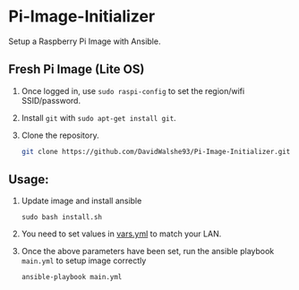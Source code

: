 # Pi-Image-Initializer

Setup a Raspberry Pi Image with Ansible.


## Fresh Pi Image (Lite OS)

1) Once logged in, use `sudo raspi-config` to set the region/wifi SSID/password.
2) Install `git` with `sudo apt-get install git`.
3) Clone the repository.
   
   ```bash
   git clone https://github.com/DavidWalshe93/Pi-Image-Initializer.git
   ```

## Usage:

1) Update image and install ansible

    ```shell
    sudo bash install.sh
    ```
   
2) You need to set values in [vars.yml](./roles/setup-ssh/vars/main.yml) to match your LAN.

3) Once the above parameters have been set, run the ansible playbook `main.yml` to setup image correctly

    ```shell
    ansible-playbook main.yml
    ```
